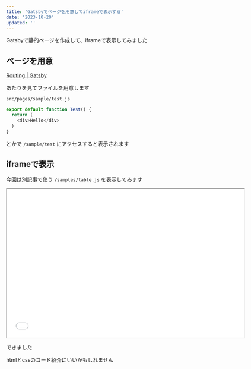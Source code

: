 ```yaml
---
title: 'Gatsbyでページを用意してiframeで表示する'
date: '2023-10-20'
updated: ''
---
```


Gatsbyで静的ページを作成して、iframeで表示してみました

## ページを用意

[Routing \| Gatsby](https://www.gatsbyjs.com/docs/reference/routing/creating-routes/)

あたりを見てファイルを用意します

`src/pages/sample/test.js`  

```js
export default function Test() {
  return (
    <div>Hello</div>
  )
}
```

とかで `/sample/test` にアクセスすると表示されます

## iframeで表示

今回は別記事で使う `/samples/table.js` を表示してみます

<iframe
  id="iframeSample"
  title="iframe Sample"
  width="640"
  height="400"
  src="/samples/table">
</iframe>

できました  

htmlとcssのコード紹介にいいかもしれません